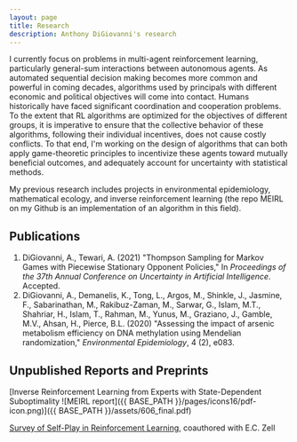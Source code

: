 ```yaml
---
layout: page
title: Research
description: Anthony DiGiovanni's research
---
```


I currently focus on problems in multi-agent reinforcement learning, particularly general-sum interactions between autonomous agents. As automated sequential decision making becomes more common and powerful in coming decades, algorithms used by principals with different economic and political objectives will come into contact. Humans historically have faced significant coordination and cooperation problems. To the extent that RL algorithms are optimized for the objectives of different groups, it is imperative to ensure that the collective behavior of these algorithms, following their individual incentives, does not cause costly conflicts. To that end, I'm working on the design of algorithms that can both apply game-theoretic principles to incentivize these agents toward mutually beneficial outcomes, and adequately account for uncertainty with statistical methods.

My previous research includes projects in environmental epidemiology, mathematical ecology, and inverse reinforcement learning (the repo MEIRL on my Github is an implementation of an algorithm in this field).

## Publications

1. DiGiovanni, A., Tewari, A. (2021) "Thompson Sampling for Markov Games with Piecewise Stationary Opponent Policies," In *Proceedings of the 37th Annual Conference on Uncertainty in Artificial Intelligence*. Accepted.
2. DiGiovanni, A., Demanelis, K., Tong, L., Argos, M., Shinkle, J., Jasmine, F., Sabarinathan, M., Rakibuz-Zaman, M., Sarwar, G., Islam, M.T., Shahriar, H., Islam, T., Rahman, M., Yunus, M., Graziano, J., Gamble, M.V., Ahsan, H., Pierce, B.L. (2020) "Assessing the impact of arsenic metabolism efficiency on DNA methylation using Mendelian randomization," *Environmental Epidemiology*, 4 (2), e083.

## Unpublished Reports and Preprints

[Inverse Reinforcement Learning from Experts with State-Dependent Suboptimality ![MEIRL report]({{ BASE_PATH }}/pages/icons16/pdf-icon.png)]({{ BASE_PATH }}/assets/606_final.pdf)<br/>

[Survey of Self-Play in Reinforcement Learning](https://arxiv.org/abs/2107.02850), coauthored with E.C. Zell

<!-- Note: this is how to write a comment in HTML. Everything in here won't show up on your webpage. Testing-->

<!--
To increase the size of the title, use fewer # in front of the paper title.
To decrease the size of the title, use more #. 
To remove the italics, remove the * before and after the description
To remove the underline from the title, remove the <u> tags (<u> and </u>)
-->
